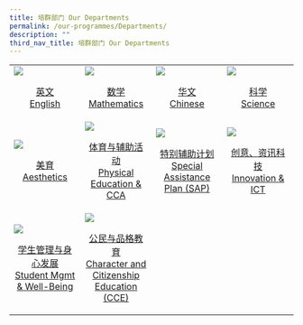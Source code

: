 ```yaml
---
title: 培群部门 Our Departments
permalink: /our-programmes/Departments/
description: ""
third_nav_title: 培群部门 Our Departments
---
```

<table>
	<tr>
		<td width="25%">
			<a href="/our-programmes/English/">
				<img src="/Prog-icon/english.jpg"/>
				<p align="center">英文<br>English</p>
			</a>
		</td>
		<td width="25%">
			<a href="/our-programmes/Mathematics/">
				<img src="/Prog-icon/TEACHERS.jpg"/>
				<p align="center">数学<br>Mathematics</p>
			</a>
		</td>
		<td width="25%">
			<a href="/our-programmes/Chinese/">
				<img src="/Prog-icon/SAC.jpg"/>
				<p align="center">华文<br>Chinese</p>
			</a>
		</td>
		<td width="25%">
			<a href="/our-programmes/Science/">
				<img src="/Prog-icon/PSG%20(1).jpg"/>
				<p align="center">科学<br>Science</p>
			</a>
		</td>
	</tr>
	<tr>
		<td width="25%">
			<a href="/our-programmes/Aesthetics/">
				<img src="/Prog-icon/english.jpg"/>
				<p align="center">美育<br>Aesthetics</p>
			</a>
		</td>
		<td width="25%">
			<a href="/our-programmes/LLP//">
				<img src="/Prog-icon/TEACHERS.jpg"/>
				<p align="center">体育与辅助活动<br>Physical Education & CCA</p>
			</a>
		</td>
		<td width="25%">
			<a href="/our-programmes/PAL/">
				<img src="/Prog-icon/SAC.jpg"/>
				<p align="center">特别辅助计划<br>Special Assistance Plan (SAP)</p>
			</a>
		</td>
		<td width="25%">
			<a href="/our-programmes/CCE/Sexuality-Education/">
				<img src="/Prog-icon/PSG%20(1).jpg"/>
				<p align="center">创意、资讯科技<br>Innovation & ICT</p>
			</a>
		</td>
	</tr>
		<tr>
		<td width="25%">
			<a href="/our-programmes/ALP/">
				<img src="/Prog-icon/english.jpg"/>
				<p align="center">学生管理与身心发展<br>Student Mgmt & Well-Being</p>
			</a>
		</td>
		<td width="25%">
			<a href="/our-programmes/LLP//">
				<img src="/Prog-icon/TEACHERS.jpg"/>
				<p align="center">公民与品格教育<br>Character and Citizenship Education (CCE)</p>
			</a>
		</td>
	</tr>
</table>